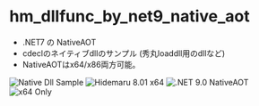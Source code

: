 # hm_dllfunc_by_net9_native_aot

- .NET7 の NativeAOT
- cdeclのネイティブdllのサンプル (秀丸loaddll用のdllなど)
- NativeAOTはx64/x86両方可能。

![Native Dll Sample](https://img.shields.io/badge/Native_Dll-Sample-6479ff.svg)
![Hidemaru 8.01 x64](https://img.shields.io/badge/Hidemaru_v8.01-x64_only-6479ff.svg)
![.NET 9.0 NativeAOT](https://img.shields.io/badge/.NET_v9.0-NativeAOT-6479ff.svg)
![x64 Only](https://img.shields.io/badge/x64-only-6479ff.svg)
